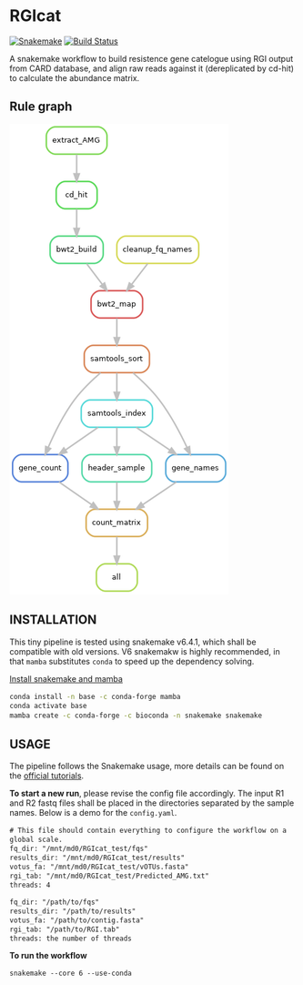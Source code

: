 # RGIcat

[![Snakemake](https://img.shields.io/badge/snakemake-≥6.4.1-brightgreen.svg)](https://snakemake.readthedocs.io/)
[![Build Status](https://travis-ci.org/snakemake-workflows/RGIcat.svg?branch=master)](https://travis-ci.org/snakemake-workflows/RGIcat)

A snakemake workflow to build resistence gene catelogue using RGI output from CARD database, and align raw reads against it (dereplicated by cd-hit) to calculate the abundance matrix.

## Rule graph

![rule graph](/rules.png)

## INSTALLATION

This tiny pipeline is tested using snakemake v6.4.1, which shall be compatible with old versions. V6 snakemakw is highly recommended, in that `mamba` substitutes `conda` to speed up the dependency solving.

[Install snakemake and mamba](https://snakemake.readthedocs.io/en/stable/getting_started/installation.html)

```bash
conda install -n base -c conda-forge mamba
conda activate base
mamba create -c conda-forge -c bioconda -n snakemake snakemake
```

## USAGE

The pipeline follows the Snakemake usage, more details can be found on the [official tutorials](https://snakemake.readthedocs.io).

**To start a new run**, please revise the config file accordingly. The input R1 and R2 fastq files shall be placed in the directories separated by the sample names. Below is a demo for the `config.yaml`.

```
# This file should contain everything to configure the workflow on a global scale.
fq_dir: "/mnt/md0/RGIcat_test/fqs"
results_dir: "/mnt/md0/RGIcat_test/results"
votus_fa: "/mnt/md0/RGIcat_test/vOTUs.fasta"
rgi_tab: "/mnt/md0/RGIcat_test/Predicted_AMG.txt"
threads: 4
```

```
fq_dir: "/path/to/fqs"
results_dir: "/path/to/results"
votus_fa: "/path/to/contig.fasta"
rgi_tab: "/path/to/RGI.tab"
threads: the number of threads
```

**To run the workflow**

```
snakemake --core 6 --use-conda
```